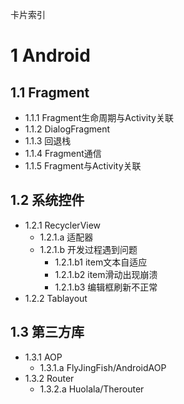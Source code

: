 卡片索引
# 1 Android
## 1.1 Fragment
- 1.1.1 Fragment生命周期与Activity关联
- 1.1.2 DialogFragment
- 1.1.3 回退栈
- 1.1.4 Fragment通信
- 1.1.5 Fragment与Activity关联

## 1.2 系统控件
- 1.2.1 RecyclerView
  - 1.2.1.a 适配器
  - 1.2.1.b 开发过程遇到问题
    - 1.2.1.b1 item文本自适应
    - 1.2.1.b2 item滑动出现崩溃
    - 1.2.1.b3 编辑框刷新不正常
- 1.2.2 Tablayout

## 1.3 第三方库
- 1.3.1 AOP
   - 1.3.1.a FlyJingFish/AndroidAOP
- 1.3.2 Router
   - 1.3.2.a Huolala/Therouter
